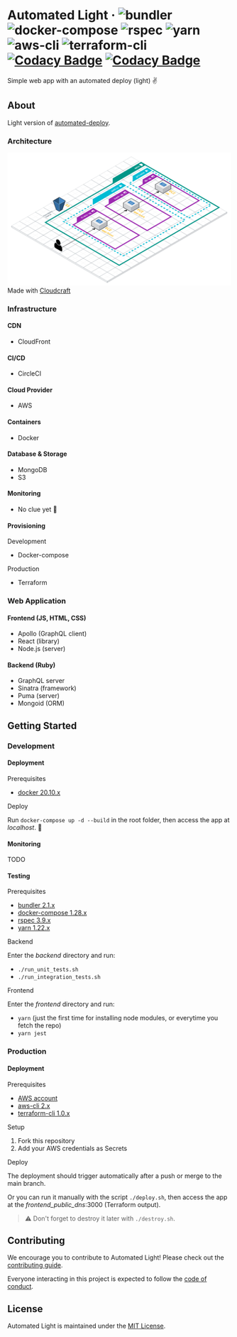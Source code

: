 # Automated Light &middot; ![bundler](https://img.shields.io/badge/bundler-2.1%2B-red?logo=ruby) ![docker-compose](https://img.shields.io/badge/docker--compose-1.28%2B-blue?logo=docker) ![rspec](https://img.shields.io/badge/rspec-3.9%2B-red?logo=ruby) ![yarn](https://img.shields.io/badge/yarn-1.22%2B-2188b6?logo=yarn) ![aws-cli](https://img.shields.io/badge/aws--cli-2.2%2B-orange?logo=amazon-aws) ![terraform-cli](https://img.shields.io/badge/terraform--cli-1.0%2B-blue?logo=terraform) [![Codacy Badge](https://app.codacy.com/project/badge/Grade/0bbe46ffb5c742b69d9436a09cb12eba)](https://www.codacy.com/gh/lucasmari/automated-light/dashboard?utm_source=github.com&amp;utm_medium=referral&amp;utm_content=lucasmari/automated-light&amp;utm_campaign=Badge_Grade) [![Codacy Badge](https://app.codacy.com/project/badge/Coverage/0bbe46ffb5c742b69d9436a09cb12eba)](https://www.codacy.com/gh/lucasmari/automated-light/dashboard?utm_source=github.com&utm_medium=referral&utm_content=lucasmari/automated-light&utm_campaign=Badge_Coverage)

Simple web app with an automated deploy (light) :v:

## About

Light version of [automated-deploy](https://github.com/lucasmari/automated-deploy).

### Architecture

![Web App Architecture](.images/Web%20App%20Reference%20Architecture.png)
Made with [Cloudcraft](https://www.cloudcraft.co/)

### Infrastructure

#### CDN

- CloudFront

#### CI/CD

- CircleCI

#### Cloud Provider

- AWS

#### Containers

- Docker

#### Database & Storage

- MongoDB
- S3

#### Monitoring

- No clue yet :shrug:

#### Provisioning

Development

- Docker-compose

Production
  
- Terraform

### Web Application

#### Frontend (JS, HTML, CSS)

- Apollo (GraphQL client)
- React (library)
- Node.js (server)

#### Backend (Ruby)

- GraphQL server
- Sinatra (framework)
- Puma (server)
- Mongoid (ORM)

## Getting Started

### Development

#### Deployment

Prerequisites

- [docker 20.10.x](https://www.docker.com/get-started)

Deploy

Run `docker-compose up -d --build` in the root folder, then access the app at *localhost*. :clap:

#### Monitoring

TODO

#### Testing

Prerequisites

- [bundler 2.1.x](https://bundler.io/)
- [docker-compose 1.28.x](https://docs.docker.com/compose/install/)
- [rspec 3.9.x](https://rspec.info/)
- [yarn 1.22.x](https://yarnpkg.com/getting-started/install)

Backend

Enter the *backend* directory and run:

- `./run_unit_tests.sh`
- `./run_integration_tests.sh`

Frontend

Enter the *frontend* directory and run:

- `yarn` (just the first time for installing node modules, or everytime you fetch the repo)
- `yarn jest`

### Production

#### Deployment

Prerequisites

- [AWS account](https://console.aws.amazon.com)
- [aws-cli 2.x](https://docs.aws.amazon.com/cli/latest/userguide/install-cliv2.html)
- [terraform-cli 1.0.x](https://www.terraform.io/downloads.html)

Setup

1. Fork this repository
2. Add your AWS credentials as Secrets

Deploy

The deployment should trigger automatically after a push or merge to the main branch.

Or you can run it manually with the script `./deploy.sh`, then access the app at the *frontend_public_dns*:3000 (Terraform output).

> :warning: Don't forget to destroy it later with `./destroy.sh`.

## Contributing

We encourage you to contribute to Automated Light! Please check out the
[contributing guide](https://github.com/lucasmari/automated-light/blob/master/CONTRIBUTING.md).

Everyone interacting in this project is expected to follow the [code of conduct](https://github.com/lucasmari/automated-light/blob/master/CODE_OF_CONDUCT.md).

## License

Automated Light is maintained under the [MIT License](https://opensource.org/licenses/MIT).
